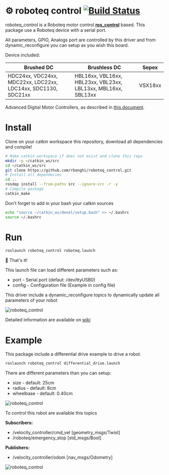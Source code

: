 :gear: roboteq control [![Build Status](https://travis-ci.org/rbonghi/roboteq_control.svg?branch=master)](https://travis-ci.org/rbonghi/roboteq_control)
=======

roboteq_control is a Roboteq motor control **[ros_control][ros_control]** based.
This package use a Roboteq device with a serial port.

All parameters, GPIO, Analogs port are controlled by this driver and from dynamic_reconfigure you can setup as you wish this board.

Device included:

| Brushed DC | Brushless DC | Sepex |
| ---------- | ------------ | ----- |
| HDC24xx, VDC24xx, MDC22xx, LDC22xx, LDC14xx, SDC1130, SDC21xx | HBL16xx, VBL16xx, HBL23xx, VBL23xx, LBL13xx, MBL16xx, SBL13xx | VSX18xx |

Advanced Digital Motor Controllers, as described in [this document][roboteq_manual]. 

# Install

Clone on your catkin workspace this repository, download all dependencies and compile!

```bash
# Make catkin workspace if does not exist and clone this repo
mkdir -p ~/catkin_ws/src
cd ~/catkin_ws/src
git clone https://github.com/rbonghi/roboteq_control.git
# Install all dependecies
cd ..
rosdep install --from-paths src --ignore-src -r -y
# Compile package
catkin_make
```

Don't forget to add in your bash your catkin sources

```bash
echo "source ~/catkin_ws/devel/setup.bash" >> ~/.bashrc
source ~/.bashrc
```

# Run

```bash
roslaunch roboteq_control roboteq.launch
```

:rocket: That's it!

This launch file can load different parameters such as:
 * port - Serial port (defaut: /dev/ttyUSB0)
 * config - Configuration file (Example in config file)

This driver include a dynamic_reconfigure topics to dynamically update all parameters of your robot

![roboteq_control](https://github.com/rbonghi/roboteq_control/wiki/images/dynamic_reconfigure.png)

Detailed information are available on [wiki](https://github.com/rbonghi/roboteq_control/wiki)

# Example

This package include a differential drive example to drive a robot.

```bash
roslaunch roboteq_control differential_drive.launch
```

There are different parameters than you can setup:
 * size - default: 25cm
 * radius - default: 8cm
 * wheelbase - default: 0.40cm

![roboteq_control](https://github.com/rbonghi/roboteq_control/wiki/images/roboteq_control.png)

To control this robot are available this topics

**Subscribers:**
 * /velocity_controller/cmd_vel [geometry_msgs/Twist]
 * /roboteq/emergency_stop [std_msgs/Bool]

**Publishers:**
 * /velocity_controller/odom [nav_msgs/Odometry]

![roboteq_control](https://github.com/rbonghi/roboteq_control/wiki/images/rosgraph_simple.png)

[roboteq_manual]: https://www.roboteq.com/docman-list/motor-controllers-documents-and-files/documentation/user-manual/272-roboteq-controllers-user-manual-v17/file
[ros_control]: http://wiki.ros.org/ros_control

